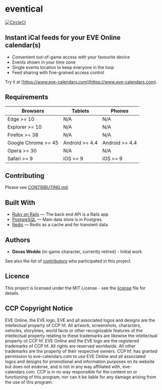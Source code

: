 # eventical

[![CircleCI](https://img.shields.io/circleci/build/github/lunohodov/eventical.svg?token=b79e0b14abfe04bb761c1e6008af3f7e33b2fb99)](https://circleci.com/gh/lunohodov/eventical)

## Instant iCal feeds for your EVE Online calendar(s)

* Convenient out-of-game access with your favourite device
* Events shown in your time zone
* Single events location to keep everyone in the loop
* Feed sharing with fine-grained access control


Try it at [https://www.eve-calendars.com](https://www.eve-calendars.com).


## Requirements

| Browsers              | Tablets        | Phones         |
| --------------------- | -------------- | -------------- |
| Edge >= 10            | N/A            | N/A            |
| Explorer >= 10        | N/A            | N/A            |
| Firefox >= 38         | N/A            | N/A            |
| Google Chrome >= 45   | Android >= 4.4 | Android >= 4.4 |
| Opera >= 30           | N/A            | N/A            |
| Safari >= 9           | iOS >= 9       | iOS >= 9       |

## Contributing

Please see [CONTRIBUTING.md](/CONTRIBUTING.md).

## Built With

- [Ruby on Rails](https://github.com/rails/rails) &mdash; The back end API is a Rails app
- [PostgreSQL](http://www.postgresql.org/) &mdash; Main data store is in Postgres.
- [Redis](http://redis.io/) &mdash; Redis as a cache and for transient data.

## Authors

* **Devas Weddo** (in-game character, currently retired) - Initial work

See also the list of [contributors](https://github.com/lunohodov/eventical/graphs/contributors) who participated in this project.

## Licence

This project is licensed under the MIT License - see the [license](LICENSE) file for details.

## CCP Copyright Notice

EVE Online, the EVE logo, EVE and all associated logos and designs are the intellectual property of CCP hf. All artwork, screenshots, characters, vehicles, storylines, world facts or other recognizable features of the intellectual property relating to these trademarks are likewise the intellectual property of CCP hf. EVE Online and the EVE logo are the registered trademarks of CCP hf. All rights are reserved worldwide. All other trademarks are the property of their respective owners. CCP hf. has granted permission to eve-calendars.com to use EVE Online and all associated logos and designs for promotional and information purposes on its website but does not endorse, and is not in any way affiliated with, eve-calendars.com. CCP is in no way responsible for the content on or functioning of this program, nor can it be liable for any damage arising from the use of this program.

